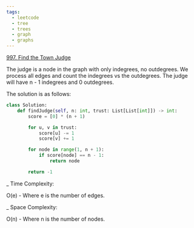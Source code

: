 ```yaml
---
tags:
  - leetcode
  - tree
  - trees
  - graph
  - graphs
---
```


<a href="https://leetcode.com/problems/find-the-town-judge/">997. Find the Town
Judge</a>

The judge is a node in the graph with only indegrees, no outdegrees. We process
all edges and count the indegrees vs the outdegrees. The judge will have n - 1
indegrees and 0 outdegrees.

The solution is as follows:

```python
class Solution:
    def findJudge(self, n: int, trust: List[List[int]]) -> int:
        score = [0] * (n + 1)

        for u, v in trust:
            score[u] -= 1
            score[v] += 1

        for node in range(1, n + 1):
            if score[node] == n - 1:
                return node

        return -1
```

\_ Time Complexity:

O(e) - Where e is the number of edges.

\_ Space Complexity:

O(n) - Where n is the number of nodes.
